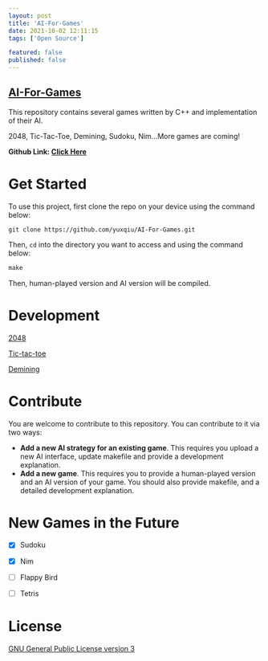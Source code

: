 ```yaml
---
layout: post
title: 'AI-For-Games'
date: 2021-10-02 12:11:15
tags: ['Open Source']

featured: false
published: false
---
```


## [AI-For-Games](https://github.com/yuxqiu/AI-For-Games)

This repository contains several games written by C++ and implementation of their AI.

2048, Tic-Tac-Toe, Demining, Sudoku, Nim...More games are coming!

**Github Link: [Click Here](https://github.com/yuxqiu/AI-For-Games)**

# Get Started

To use this project, first clone the repo on your device using the command below:

```
git clone https://github.com/yuxqiu/AI-For-Games.git
```

Then, `cd` into the directory you want to access and using the command below:

```makefile
make
```

Then, human-played version and AI version will be compiled.

# Development

[2048](https://github.com/yuxqiu/AI-For-Games/tree/main/2048)

[Tic-tac-toe](https://github.com/yuxqiu/AI-For-Games/tree/main/tic-tac-toe)

[Demining](https://github.com/yuxqiu/AI-For-Games/tree/main/demining)

# Contribute
You are welcome to contribute to this repository. You can contribute to it via two ways:

- **Add a new AI strategy for an existing game**. This requires you upload a new AI interface, update makefile and provide a development explanation.
- **Add a new game**. This requires you to provide a human-played version and an AI version of your game. You should also provide makefile, and a detailed development explanation.

# New Games in the Future

- [x] Sudoku

- [x] Nim

- [ ] Flappy Bird

- [ ] Tetris

# License
[GNU General Public License version 3](https://opensource.org/licenses/GPL-3.0)

